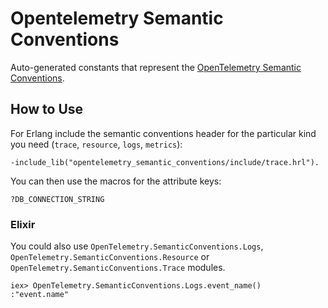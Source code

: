# Opentelemetry Semantic Conventions

Auto-generated constants that represent the [OpenTelemetry Semantic
Conventions](https://github.com/open-telemetry/semantic-conventions).

## How to Use

For Erlang include the semantic conventions header for the particular kind you
need (`trace`, `resource`, `logs`, `metrics`):

```
-include_lib("opentelemetry_semantic_conventions/include/trace.hrl").
```

You can then use the macros for the attribute keys:

```
?DB_CONNECTION_STRING
```

### Elixir

You could also use `OpenTelemetry.SemanticConventions.Logs`, `OpenTelemetry.SemanticConventions.Resource` or
`OpenTelemetry.SemanticConventions.Trace` modules.

    iex> OpenTelemetry.SemanticConventions.Logs.event_name()
    :"event.name"
